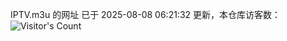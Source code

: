 IPTV.m3u 的网址 已于 2025-08-08 06:21:32 更新，本仓库访客数：![Visitor's Count](https://profile-counter.glitch.me/hero1898_tv/count.svg)
